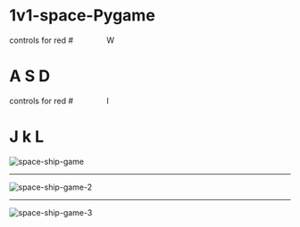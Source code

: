 # 1v1-space-Pygame


controls for red
#     W
# A   S    D
  
controls for red
#     I
# J   k    L


![space-ship-game](https://github.com/BetterCallGuts/Fluppy_bird_pygame/assets/122576822/74df1936-5d2a-47ae-bd8c-93f5a07df189)
___
![space-ship-game-2](https://github.com/BetterCallGuts/Fluppy_bird_pygame/assets/122576822/59f4106e-2561-4f0b-a2d1-1d11233c1368)
___
![space-ship-game-3](https://github.com/BetterCallGuts/Fluppy_bird_pygame/assets/122576822/20d45c4e-46a4-405b-b802-4bc765ad399e)

